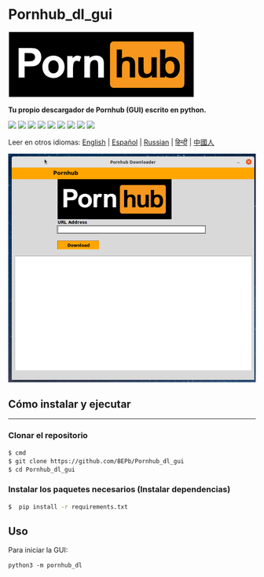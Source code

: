 # Pornhub_dl_gui

![GUI](pornhub.png)

<b> Tu propio descargador de Pornhub (GUI) escrito en python.</b>
<p>
  <img  src="https://img.shields.io/github/stars/BEPb/Pornhub_dl_gui" />
  <img src="https://img.shields.io/github/contributors/BEPb/Pornhub_dl_gui" />
  <img src="https://img.shields.io/github/last-commit/BEPb/Pornhub_dl_gui" />
  <img src="https://visitor-badge.laobi.icu/badge?page_id=BEPb.Pornhub_dl_gui" />
  <img src="https://img.shields.io/github/languages/count/BEPb/Pornhub_dl_gui" />
  <img src="https://img.shields.io/github/languages/top/BEPb/Pornhub_dl_guir" />

  <img src="https://img.shields.io/badge/license-MIT-blue.svg?color=f64152" />
  <img  src="https://img.shields.io/github/issues/BEPb/Pornhub_dl_gui" />
  <img  src="https://img.shields.io/github/issues-pr/BEPb/Pornhub_dl_gui" />
</p>


Leer en otros idiomas: [English](README.md) | [Español](README.es.md) | [Russian](README.ru.md) | [हिन्दी](README.hindi.md) | [中國人](README.chinese.md) 



![GUI](pornhub.gif)



## Cómo instalar y ejecutar
____
### Clonar el repositorio
 
```sh
$ cmd
$ git clone https://github.com/BEPb/Pornhub_dl_gui
$ cd Pornhub_dl_gui
```
 
### Instalar los paquetes necesarios (Instalar dependencias)
```sh
$  pip install -r requirements.txt
```

## Uso
Para iniciar la GUI:
```
python3 -m pornhub_dl
```


